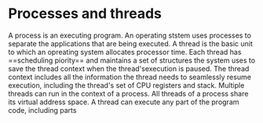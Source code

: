 # Processes and threads
A process is an executing program.
An operating ststem uses processes to separate the applications that are being executed. A thread is the basic unit to which an opreating system allocates processor time.
Each thread has ==scheduling piority== and maintains a set of structures the system uses to save the thread context when the thread'sexecution is paused. The thread context includes all the information the thread needs to seamlessly resume execution, including the thread's set of CPU registers and stack.
Multiple threads can run in the context of a process. All threads of a process share its virtual address space. A thread can execute any part of the program code, including parts 
